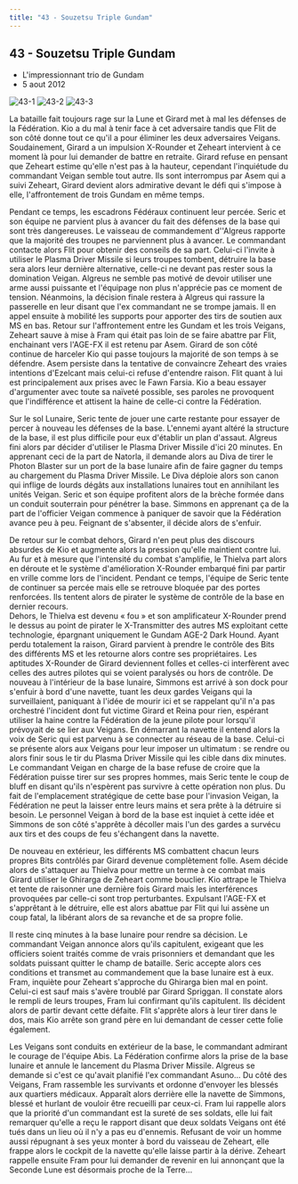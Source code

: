 ```yaml
---
title: "43 - Souzetsu Triple Gundam"
---
```


43 - Souzetsu Triple Gundam
---------------------------

* L'impressionnant trio de Gundam
* 5 aout 2012


![43-1](/images/mini/images-stories-saga-gundamage-episodes-_tb_150x84_43-1.jpg) ![43-2](/images/mini/images-stories-saga-gundamage-episodes-_tb_150x84_43-2.jpg) ![43-3](/images/mini/images-stories-saga-gundamage-episodes-_tb_150x84_43-3.jpg)


La bataille fait toujours rage sur la Lune et Girard met à mal les défenses de la Fédération. Kio a du mal à tenir face à cet adversaire tandis que Flit de son côté donne tout ce qu'il a pour éliminer les deux adversaires Veigans. Soudainement, Girard a un impulsion X-Rounder et Zeheart intervient à ce moment là pour lui demander de battre en retraite. Girard refuse en pensant que Zeheart estime qu'elle n'est pas à la hauteur, cependant l'inquiétude du commandant Veigan semble tout autre. Ils sont interrompus par Asem qui a suivi Zeheart, Girard devient alors admirative devant le défi qui s'impose à elle, l'affrontement de trois Gundam en même temps.


Pendant ce temps, les escadrons Fédéraux continuent leur percée. Seric et son équipe ne parvient plus à avancer du fait des défenses de la base qui sont très dangereuses. Le vaisseau de commandement d''Algreus rapporte que la majorité des troupes ne parviennent plus à avancer. Le commandant contacte alors Flit pour obtenir des conseils de sa part. Celui-ci l'invite à utiliser le Plasma Driver Missile si leurs troupes tombent, détruire la base sera alors leur dernière alternative, celle-ci ne devant pas rester sous la domination Veigan. Algreus ne semble pas motivé de devoir utiliser une arme aussi puissante et l'équipage non plus n'apprécie pas ce moment de tension. Néanmoins, la décision finale restera à Algreus qui rassure la passerelle en leur disant que l'ex commandant ne se trompe jamais. Il en appel ensuite à mobilité les supports pour apporter des tirs de soutien aux MS en bas. Retour sur l'affrontement entre les Gundam et les trois Veigans, Zeheart sauve à mise à Fram qui était pas loin de se faire abattre par Flit, enchainant vers l'AGE-FX il est retenu par Asem. Girard de son côté continue de harceler Kio qui passe toujours la majorité de son temps à se défendre. Asem persiste dans la tentative de convaincre Zeheart des vraies intentions d'Ezelcant mais celui-ci refuse d'entendre raison. Flit quant à lui est principalement aux prises avec le Fawn Farsia. Kio a beau essayer d'argumenter avec toute sa naïveté possible, ses paroles ne provoquent que l'indifférence et attisent la haine de celle-ci contre la Fédération.


Sur le sol Lunaire, Seric tente de jouer une carte restante pour essayer de percer à nouveau les défenses de la base. L'ennemi ayant altéré la structure de la base, il est plus difficile pour eux d'établir un plan d'assaut. Algreus fini alors par décider d'utiliser le Plasma Driver Missile d'ici 20 minutes. En apprenant ceci de la part de Natorla, il demande alors au Diva de tirer le Photon Blaster sur un port de la base lunaire afin de faire gagner du temps au chargement du Plasma Driver Missile. Le Diva déploie alors son canon qui inflige de lourds dégâts aux installations lunaires tout en annihilant les unités Veigan. Seric et son équipe profitent alors de la brèche formée dans un conduit souterrain pour pénétrer la base. Simmons en apprenant ça de la part de l'officier Veigan commence à paniquer de savoir que la Fédération avance peu à peu. Feignant de s'absenter, il décide alors de s'enfuir.


De retour sur le combat dehors, Girard n'en peut plus des discours absurdes de Kio et augmente alors la pression qu'elle maintient contre lui. Au fur et à mesure que l'intensité du combat s'amplifie, le Thielva part alors en déroute et le système d'amélioration X-Rounder embarqué fini par partir en vrille comme lors de l'incident. Pendant ce temps, l'équipe de Seric tente de continuer sa percée mais elle se retrouve bloquée par des portes renforcées. Ils tentent alors de pirater le système de contrôle de la base en dernier recours.   
Dehors, le Thielva est devenu « fou » et son amplificateur X-Rounder prend le dessus au point de pirater le X-Transmitter des autres MS exploitant cette technologie, épargnant uniquement le Gundam AGE-2 Dark Hound. Ayant perdu totalement la raison, Girard parvient à prendre le contrôle des Bits des différents MS et les retourne alors contre ses propriétaires. Les aptitudes X-Rounder de Girard deviennent folles et celles-ci interfèrent avec celles des autres pilotes qui se voient paralysés ou hors de contrôle. De nouveau à l'intérieur de la base lunaire, Simmons est arrivé à son dock pour s'enfuir à bord d'une navette, tuant les deux gardes Veigans qui la surveillaient, paniquant à l'idée de mourir ici et se rappelant qu'il n'a pas orchestré l'incident dont fut victime Girard et Reina pour rien, espérant utiliser la haine contre la Fédération de la jeune pilote pour lorsqu'il prévoyait de se lier aux Veigans. En démarrant la navette il entend alors la voix de Seric qui est parvenu à se connecter au réseau de la base. Celui-ci se présente alors aux Veigans pour leur imposer un ultimatum : se rendre ou alors finir sous le tir du Plasma Driver Missile qui les cible dans dix minutes. Le commandant Veigan en charge de la base refuse de croire que la Fédération puisse tirer sur ses propres hommes, mais Seric tente le coup de bluff en disant qu'ils n'espèrent pas survivre à cette opération non plus. Du fait de l'emplacement stratégique de cette base pour l'invasion Veigan, la Fédération ne peut la laisser entre leurs mains et sera prête à la détruire si besoin. Le personnel Veigan à bord de la base est inquiet à cette idée et Simmons de son côté s'apprête à décoller mais l'un des gardes a survécu aux tirs et des coups de feu s'échangent dans la navette.


De nouveau en extérieur, les différents MS combattent chacun leurs propres Bits contrôlés par Girard devenue complètement folle. Asem décide alors de s'attaquer au Thielva pour mettre un terme à ce combat mais Girard utiliser le Ghirarga de Zeheart comme bouclier. Kio attrape le Thielva et tente de raisonner une dernière fois Girard mais les interférences provoquées par celle-ci sont trop perturbantes. Expulsant l'AGE-FX et s'apprêtant à le détruire, elle est alors abattue par Flit qui lui assène un coup fatal, la libérant alors de sa revanche et de sa propre folie.


Il reste cinq minutes à la base lunaire pour rendre sa décision. Le commandant Veigan annonce alors qu'ils capitulent, exigeant que les officiers soient traités comme de vrais prisonniers et demandant que les soldats puissant quitter le champ de bataille. Seric accepte alors ces conditions et transmet au commandement que la base lunaire est à eux. Fram, inquiète pour Zeheart s'approche du Ghirarga bien mal en point. Celui-ci est sauf mais s'avère troublé par Girard Spriggan. Il constate alors le rempli de leurs troupes, Fram lui confirmant qu'ils capitulent. Ils décident alors de partir devant cette défaite. Flit s'apprête alors à leur tirer dans le dos, mais Kio arrête son grand père en lui demandant de cesser cette folie également.


Les Veigans sont conduits en extérieur de la base, le commandant admirant le courage de l'équipe Abis. La Fédération confirme alors la prise de la base lunaire et annule le lancement du Plasma Driver Missile. Algreus se demande si c'est ce qu'avait planifié l'ex commandant Asuno... Du côté des Veigans, Fram rassemble les survivants et ordonne d'envoyer les blessés aux quartiers médicaux. Apparaît alors derrière elle la navette de Simmons, blessé et hurlant de vouloir être recueilli par ceux-ci. Fram lui rappelle alors que la priorité d'un commandant est la sureté de ses soldats, elle lui fait remarquer qu'elle a reçu le rapport disant que deux soldats Veigans ont été tués dans un lieu où il n'y a pas eu d'ennemis. Refusant de voir un homme aussi répugnant à ses yeux monter à bord du vaisseau de Zeheart, elle frappe alors le cockpit de la navette qu'elle laisse partir à la dérive. Zeheart rappelle ensuite Fram pour lui demander de revenir en lui annonçant que la Seconde Lune est désormais proche de la Terre...


 

